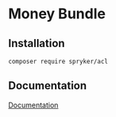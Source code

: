 # Money Bundle

## Installation

```
composer require spryker/acl
```

## Documentation

[Documentation](http://spryker.github.io)
